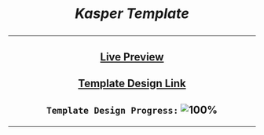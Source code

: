 # <p align="center"> **_Kasper Template_** </p>

---

## <p align="center">[Live Preview](https://georgebeshay.github.io/Kasper_Template_/)</p>

## <p align="center">[Template Design Link](https://www.graphberry.com/item/kasper-one-page-psd-template)</p>

## <p align="center">`Template Design Progress:` ![100%](https://progress-bar.dev/100?title=Progress)</p>

---
